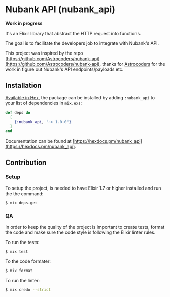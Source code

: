 # Nubank API (nubank_api)

**Work in progress**

It's an Elixir library that abstract the HTTP request into functions.

The goal is to facilitate the developers job to integrate with Nubank's API.

This project was inspired by the repo
[https://github.com/Astrocoders/nubank-api](https://github.com/Astrocoders/nubank-api), thanks for
[Astrocoders](https://github.com/Astrocoders) for the work in figure out Nubank's API endpoints/payloads etc.

## Installation

[Available in Hex](https://hex.pm/packages/nubank_api), the package can be installed
by adding `:nubank_api` to your list of dependencies in `mix.exs`:

```elixir
def deps do
  [
    {:nubank_api, "~> 1.0.0"}
  ]
end
```

Documentation can be found at [https://hexdocs.pm/nubank_api](https://hexdocs.pm/nubank_api).

## Contribution

### Setup

To setup the project, is needed to have Elixir 1.7 or higher installed and run the the command:

```bash
$ mix deps.get
```

### QA

In order to keep the quality of the project is important to create tests, format the code
and make sure the code style is following the Elixir linter rules.

To run the tests:

```bash
$ mix test
```

To the code formater:

```bash
$ mix format
```

To run the linter:

```bash
$ mix credo --strict
```
